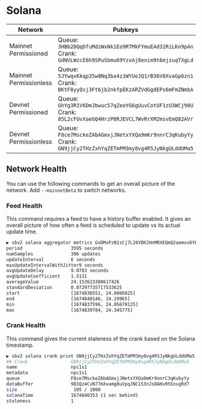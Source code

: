 # Solana

| Network                | Pubkeys                                                                                                           |
| ---------------------- | ----------------------------------------------------------------------------------------------------------------- |
| Mainnet Permissioned   | Queue: `3HBb2DQqDfuMdzWxNk1Eo9RTMkFYmuEAd32RiLKn9pAn` <br />Crank: `GdNVLWzcE6h9SPuSbmu69YzxAj8enim9t6mjzuqTXgLd` |
| Mainnet Permissionless | Queue: `5JYwqvKkqp35w8Nq3ba4z1WYUeJQ1rB36V8XvaGp6zn1` <br />Crank: `BKtF8yyQsj3Ft6jb2nkfpEKzARZVdGgdEPs6mFmZNmbA` |
| Devnet Permissioned    | Queue: `GhYg3R1V6DmJbwuc57qZeoYG6gUuvCotUF1zU3WCj98U` <br />Crank: `85L2cFUvXaeGQ4HrzP8RJEVCL7WvRrXM2msvEmQ82AVr` |
| Devnet Permissionless  | Queue: `F8ce7MsckeZAbAGmxjJNetxYXQa9mKr9nnrC3qKubyYy` <br />Crank: `GN9jjCy2THzZxhYqZETmPM3my8vg4R5JyNkgULddUMa5` |

## Network Health

You can use the following commands to get an overall picture of the network. Add
`--mainnetBeta` to switch networks.

### Feed Health

This command requires a feed to have a history buffer enabled. It gives an
overall picture of how often a feed is scheduled to update vs its actual update
time.

```bash
▶ sbv2 solana aggregator metrics GvDMxPzN1sCj7L26YDK2HnMRXEQmQ2aemov8YBtPS7vR --period 3600
period                  3595 seconds
numSamples              396 updates
updateInterval          6 seconds
maxUpdateIntervalWithJitter9 seconds
avgUpdateDelay          9.0783 seconds
avgUpdateCoefficient    1.5131
averageValue            24.153623388617426
standardDeviation       0.07297735717533625
start                   [1674836551, 24.0866025]
end                     [1674840146, 24.29965]
min                     [1674837596, 24.05670125]
max                     [1674839784, 24.345775]
```

### Crank Health

This command gives the current staleness of the crank based on the Solana
timestamp.

```bash
▶ sbv2 solana crank print GN9jjCy2THzZxhYqZETmPM3my8vg4R5JyNkgULddUMa5
## Crank                GN9jjCy2THzZxhYqZETmPM3my8vg4R5JyNkgULddUMa5
name                    npc1s1
metadata                npc1s1
queue                   F8ce7MsckeZAbAGmxjJNetxYXQa9mKr9nnrC3qKubyYy
dataBuffer              9Q1Qz4CvN77mXvamg8uVpqJNC153nJs8AHu9tEougRd7
size                     105 / 1000
solanaTime              1674840353 (1 sec behind)
staleness               1
```
